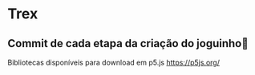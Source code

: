 # Trex

## Commit de cada etapa da criação do joguinho🦖
Bibliotecas disponíveis para download em p5.js <https://p5js.org/>


